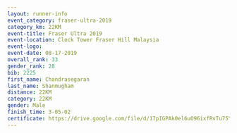 ```yaml
---
layout: runner-info 
event_category: fraser-ultra-2019 
category_km: 22KM 
event-title: Fraser Ultra 2019 
event-location: Clock Tower Fraser Hill Malaysia 
event-logo: 
event-date: 08-17-2019 
overall_rank: 33
gender_rank: 28
bib: 2225
first_name: Chandrasegaran
last_name: Shanmugham
distance: 22KM
category: 22KM
gender: Male
finish_time: 3-05-02
certificate: https://drive.google.com/file/d/17pIGPAk0el6uO96ixfRvTu75YLIQ_ecU/view?usp=sharing
---
```

